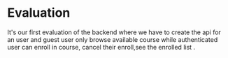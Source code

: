 # Evaluation
It's our first evaluation of the backend where we have to create the api for an user and guest user only browse  available course while authenticated user can enroll in course, cancel their  enroll,see the enrolled list .
